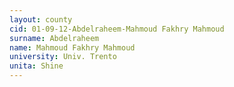 ```yaml
---
layout: county 
cid: 01-09-12-Abdelraheem-Mahmoud Fakhry Mahmoud
surname: Abdelraheem
name: Mahmoud Fakhry Mahmoud
university: Univ. Trento
unita: Shine
---
```

